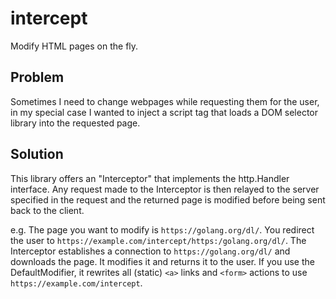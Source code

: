 # intercept
Modify HTML pages on the fly.

## Problem
Sometimes I need to change webpages while requesting them for the user, in my special case I wanted to inject a script tag that loads a DOM selector library into the requested page.

## Solution
This library offers an "Interceptor" that implements the http.Handler interface. Any request made to the Interceptor is then relayed to the server specified in the request and the returned page is modified before being sent back to the client.

e.g.
The page you want to modify is `https://golang.org/dl/`. You redirect the user to `https://example.com/intercept/https:/golang.org/dl/`. The Interceptor establishes a connection to `https://golang.org/dl/` and downloads the page. It modifies it and returns it to the user. If you use the DefaultModifier, it rewrites all (static) `<a>` links and `<form>` actions to use `https://example.com/intercept`.
